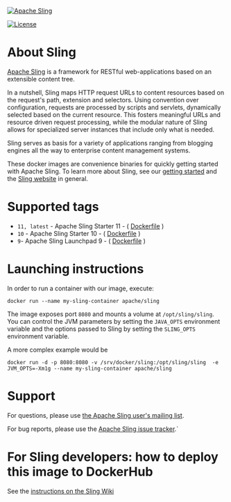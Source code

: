 [![Apache Sling](https://sling.apache.org/res/logos/sling.png)](https://sling.apache.org)

 [![License](https://img.shields.io/badge/License-Apache%202.0-blue.svg)](https://www.apache.org/licenses/LICENSE-2.0)

About Sling
===

[Apache Sling](https://sling.apache.org) is a framework for RESTful web-applications based on an extensible content tree.

In a nutshell, Sling maps HTTP request URLs to content resources based on the request's path, extension and selectors. Using convention over configuration, requests are processed by scripts and servlets, dynamically selected based on the current resource. This fosters meaningful URLs and resource driven request processing, while the modular nature of Sling allows for specialized server instances that include only what is needed.

Sling serves as basis for a variety of applications ranging from blogging engines all the way to enterprise content management systems.

These docker images are convenience binaries for quickly getting started with Apache Sling. To learn more about Sling, see our [getting started](https://sling.apache.org/documentation/getting-started.html) and the [Sling website](https://sling.apache.org/) in general.


Supported tags
===

* `11, latest` - Apache Sling Starter 11 - ( [Dockerfile](https://github.com/apache/sling-org-apache-sling-starter-docker/blob/11/Dockerfile) )
* `10` - Apache Sling Starter 10 - ( [Dockerfile](https://github.com/apache/sling-org-apache-sling-starter-docker/blob/10/Dockerfile) )
* `9`- Apache Sling Launchpad 9 - ( [Dockerfile](https://github.com/apache/sling-org-apache-sling-starter-docker/blob/9/Dockerfile) )

Launching instructions
===

In order to run a container with our image, execute:

    docker run --name my-sling-container apache/sling

The image exposes port `8080` and mounts a volume at `/opt/sling/sling`. You can control the JVM parameters by setting the `JAVA_OPTS` environment variable and the options passed to Sling by setting the `SLING_OPTS` environment variable.

A more complex example would be

    docker run -d -p 8080:8080 -v /srv/docker/sling:/opt/sling/sling  -e JVM_OPTS=-Xm1g --name my-sling-container apache/sling
 

Support
===

For questions, please use [the Apache Sling user's mailing list](http://sling.apache.org/project-information.html#mailing-lists).

For bug reports, please use the [Apache Sling issue tracker](https://issues.apache.org/jira/browse/SLING).`

For Sling developers: how to deploy this image to DockerHub
====
See the [instructions on the Sling Wiki](https://cwiki.apache.org/confluence/display/SLING/Releasing+a+new+version+of+the+Sling+Starter#ReleasinganewversionoftheSlingStarter-DeploythedockerimageonDockerHub)
